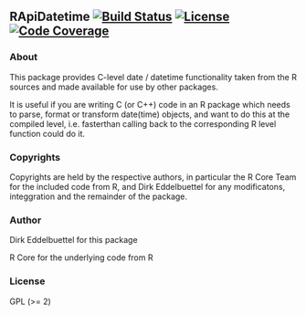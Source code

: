 ## RApiDatetime [![Build Status](https://travis-ci.org/eddelbuettel/rapidatetime.svg)](https://travis-ci.org/eddelbuettel/rapidatetime) [![License](http://img.shields.io/badge/license-GPL%20%28%3E=%202%29-brightgreen.svg?style=flat)](http://www.gnu.org/licenses/gpl-2.0.html) [![Code Coverage](https://codecov.io/gh/eddelbuettel/rapidatetime/graph/badge.svg)](https://codecov.io/gh/eddelbuettel/rapidatetime)

### About

This package provides C-level date / datetime functionality taken from the R
sources and made available for use by other packages.

It is useful if you are writing C (or C++) code in an R package which needs
to parse, format or transform date(time) objects, and want to do this at the 
compiled level, i.e. fasterthan calling back to the corresponding R level 
function could do it.

### Copyrights

Copyrights are held by the respective authors, in particular the R Core Team
for the included code from R, and Dirk Eddelbuettel for any modificatons,
integgration and the remainder of the package.

### Author

Dirk Eddelbuettel for this package

R Core for the underlying code from R

### License

GPL (>= 2)

